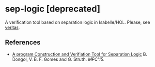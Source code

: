# sep-logic [deprecated]
A verification tool based on separation logic in Isabelle/HOL.
Please, see [veritas](https://github.com/victorgomes/veritas).

## References

- [A program Construction and Verifiation Tool for Separation Logic](http://link.springer.com/chapter/10.1007%2F978-3-319-19797-5_7)
B. Dongol, V. B. F. Gomes and G. Struth. *MPC'15*.
